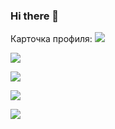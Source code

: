 ### Hi there 👋

Карточка профиля: 
![](https://github-profile-summary-cards.vercel.app/api/cards/profile-details?username=andrewbolotsky&theme=solarized_dark)

![](https://github-profile-summary-cards.vercel.app/api/cards/most-commit-language?username=andrewbolotsky&theme=solarized_dark)

![](https://github-profile-summary-cards.vercel.app/api/cards/repos-per-language?username=andrewbolotsky&theme=solarized_dark)

![](https://github-profile-summary-cards.vercel.app/api/cards/stats?username=andrewbolotsky&theme=solarized_dark)

![](https://github-profile-summary-cards.vercel.app/api/cards/productive-time?username=andrewbolotsky&theme=solarized_dark)
<!--
**andrewbolotsky/andrewbolotsky** is a ✨ _special_ ✨ repository because its `README.md` (this file) appears on your GitHub profile.

Here are some ideas to get you started:

- 🔭 I’m currently working on ...
- 🌱 I’m currently learning ...
- 👯 I’m looking to collaborate on ...
- 🤔 I’m looking for help with ...
- 💬 Ask me about ...
- 📫 How to reach me: ...
- 😄 Pronouns: ...
- ⚡ Fun fact: ...
-->
